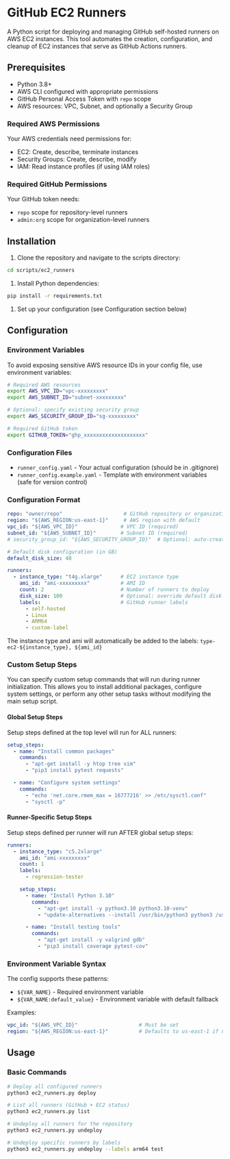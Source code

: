 # GitHub EC2 Runners

A Python script for deploying and managing GitHub self-hosted runners on AWS EC2 instances. This tool automates the creation, configuration, and cleanup of EC2 instances that serve as GitHub Actions runners.

## Prerequisites

- Python 3.8+
- AWS CLI configured with appropriate permissions
- GitHub Personal Access Token with `repo` scope
- AWS resources: VPC, Subnet, and optionally a Security Group

### Required AWS Permissions

Your AWS credentials need permissions for:

- EC2: Create, describe, terminate instances
- Security Groups: Create, describe, modify
- IAM: Read instance profiles (if using IAM roles)

### Required GitHub Permissions

Your GitHub token needs:

- `repo` scope for repository-level runners
- `admin:org` scope for organization-level runners

## Installation

1. Clone the repository and navigate to the scripts directory:

```bash
cd scripts/ec2_runners
```

1. Install Python dependencies:

```bash
pip install -r requirements.txt
```

1. Set up your configuration (see Configuration section below)

## Configuration

### Environment Variables

To avoid exposing sensitive AWS resource IDs in your config file, use environment variables:

```bash
# Required AWS resources
export AWS_VPC_ID="vpc-xxxxxxxxx"
export AWS_SUBNET_ID="subnet-xxxxxxxxx"

# Optional: specify existing security group
export AWS_SECURITY_GROUP_ID="sg-xxxxxxxxx"

# Required GitHub token
export GITHUB_TOKEN="ghp_xxxxxxxxxxxxxxxxxxxx"
```

### Configuration Files

- `runner_config.yaml` - Your actual configuration (should be in .gitignore)
- `runner_config.example.yaml` - Template with environment variables (safe for version control)

### Configuration Format

```yaml
repo: "owner/repo"                    # GitHub repository or organization
region: "${AWS_REGION:us-east-1}"     # AWS region with default
vpc_id: "${AWS_VPC_ID}"              # VPC ID (required)
subnet_id: "${AWS_SUBNET_ID}"        # Subnet ID (required)
# security_group_id: "${AWS_SECURITY_GROUP_ID}"  # Optional: auto-created if not specified

# Default disk configuration (in GB)
default_disk_size: 40

runners:
  - instance_type: "t4g.xlarge"      # EC2 instance type
    ami_id: "ami-xxxxxxxxx"          # AMI ID
    count: 2                         # Number of runners to deploy
    disk_size: 100                   # Optional: override default disk size
    labels:                          # GitHub runner labels
      - self-hosted
      - Linux
      - ARM64
      - custom-label
```

The instance type and ami will automatically be added to the labels: `type-ec2-${instance_type}, ${ami_id}`

### Custom Setup Steps

You can specify custom setup commands that will run during runner initialization. This allows you to install additional packages, configure system settings, or perform any other setup tasks without modifying the main setup script.

#### Global Setup Steps

Setup steps defined at the top level will run for ALL runners:

```yaml
setup_steps:
  - name: "Install common packages"
    commands:
      - "apt-get install -y htop tree vim"
      - "pip3 install pytest requests"

  - name: "Configure system settings"
    commands:
      - "echo 'net.core.rmem_max = 16777216' >> /etc/sysctl.conf"
      - "sysctl -p"
```

#### Runner-Specific Setup Steps

Setup steps defined per runner will run AFTER global setup steps:

```yaml
runners:
  - instance_type: "c5.2xlarge"
    ami_id: "ami-xxxxxxxxx"
    count: 1
    labels:
      - regression-tester

    setup_steps:
      - name: "Install Python 3.10"
        commands:
          - "apt-get install -y python3.10 python3.10-venv"
          - "update-alternatives --install /usr/bin/python3 python3 /usr/bin/python3.10 1"

      - name: "Install testing tools"
        commands:
          - "apt-get install -y valgrind gdb"
          - "pip3 install coverage pytest-cov"
```

### Environment Variable Syntax

The config supports these patterns:

- `${VAR_NAME}` - Required environment variable
- `${VAR_NAME:default_value}` - Environment variable with default fallback

Examples:
```yaml
vpc_id: "${AWS_VPC_ID}"                    # Must be set
region: "${AWS_REGION:us-east-1}"          # Defaults to us-east-1 if not set
```

## Usage

### Basic Commands

```bash
# Deploy all configured runners
python3 ec2_runners.py deploy

# List all runners (GitHub + EC2 status)
python3 ec2_runners.py list

# Undeploy all runners for the repository
python3 ec2_runners.py undeploy

# Undeploy specific runners by labels
python3 ec2_runners.py undeploy --labels arm64 test
```
